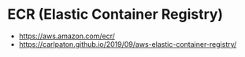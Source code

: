 # ECR (Elastic Container Registry)

- https://aws.amazon.com/ecr/
- https://carlpaton.github.io/2019/09/aws-elastic-container-registry/